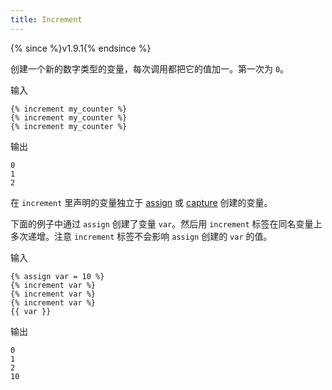 ```yaml
---
title: Increment
---
```


{% since %}v1.9.1{% endsince %}

创建一个新的数字类型的变量，每次调用都把它的值加一。第一次为 `0`。

输入
```liquid
{% increment my_counter %}
{% increment my_counter %}
{% increment my_counter %}
```

输出
```text
0
1
2
```

在 `increment` 里声明的变量独立于 [assign][assign] 或 [capture][capture] 创建的变量。

下面的例子中通过 `assign` 创建了变量 `var`。然后用 `increment` 标签在同名变量上多次递增。注意 `increment` 标签不会影响 `assign` 创建的 `var` 的值。

输入
```liquid
{% assign var = 10 %}
{% increment var %}
{% increment var %}
{% increment var %}
{{ var }}
```

输出
```text
0
1
2
10
```

[assign]: ./assign.html
[capture]: ./capture.html
